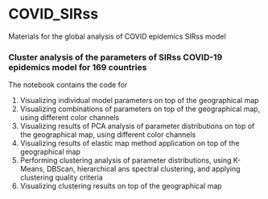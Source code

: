 # COVID_SIRss
Materials for the global analysis of COVID epidemics SIRss model

### Cluster analysis of the parameters of SIRss COVID-19 epidemics model for 169 countries

The notebook contains the code for 
1. Visualizing individual model parameters on top of the geographical map
2. Visualizing combinations of parameters on top of the geographical map, using different color channels
3. Visualizing results of PCA analysis of parameter distributions on top of the geographical map, using different color channels
4. Visualizing results of elastic map method application on top of the geographical map
5. Performing clustering analysis of parameter distributions, using K-Means, DBScan, hierarchical ans spectral clustering, and applying clustering quality criteria
6. Visualizing clustering results on top of the geographical map
